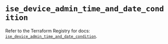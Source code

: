 # `ise_device_admin_time_and_date_condition`

Refer to the Terraform Registry for docs: [`ise_device_admin_time_and_date_condition`](https://registry.terraform.io/providers/ciscodevnet/ise/0.2.11/docs/resources/device_admin_time_and_date_condition).
